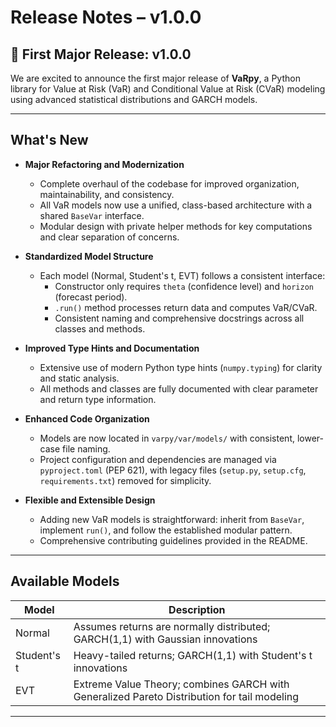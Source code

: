 # Release Notes – v1.0.0

## 🚀 First Major Release: v1.0.0

We are excited to announce the first major release of **VaRpy**, a Python library for Value at Risk (VaR) and Conditional Value at Risk (CVaR) modeling using advanced statistical distributions and GARCH models.

---

## What's New

- **Major Refactoring and Modernization**
  - Complete overhaul of the codebase for improved organization, maintainability, and consistency.
  - All VaR models now use a unified, class-based architecture with a shared `BaseVar` interface.
  - Modular design with private helper methods for key computations and clear separation of concerns.

- **Standardized Model Structure**
  - Each model (Normal, Student's t, EVT) follows a consistent interface:
    - Constructor only requires `theta` (confidence level) and `horizon` (forecast period).
    - `.run()` method processes return data and computes VaR/CVaR.
    - Consistent naming and comprehensive docstrings across all classes and methods.

- **Improved Type Hints and Documentation**
  - Extensive use of modern Python type hints (`numpy.typing`) for clarity and static analysis.
  - All methods and classes are fully documented with clear parameter and return type information.

- **Enhanced Code Organization**
  - Models are now located in `varpy/var/models/` with consistent, lower-case file naming.
  - Project configuration and dependencies are managed via `pyproject.toml` (PEP 621), with legacy files (`setup.py`, `setup.cfg`, `requirements.txt`) removed for simplicity.

- **Flexible and Extensible Design**
  - Adding new VaR models is straightforward: inherit from `BaseVar`, implement `run()`, and follow the established modular pattern.
  - Comprehensive contributing guidelines provided in the README.

---

## Available Models

| Model         | Description                                                                                 |
| ------------- | ------------------------------------------------------------------------------------------- |
| Normal        | Assumes returns are normally distributed; GARCH(1,1) with Gaussian innovations              |
| Student's t   | Heavy-tailed returns; GARCH(1,1) with Student's t innovations                               |
| EVT           | Extreme Value Theory; combines GARCH with Generalized Pareto Distribution for tail modeling  |

---


